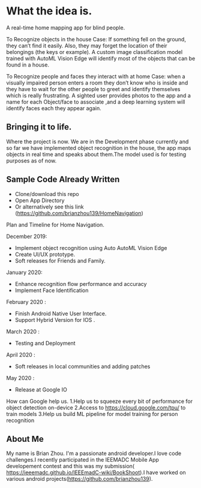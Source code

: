 # What the  idea is.

A real-time home mapping app for blind people.

To Recognize objects in the house
Case: If something fell on the ground, they can’t find it easily. Also, they may forget the location of their belongings (the keys or example).
A custom image classification model trained with AutoML Vision Edge will identify most of the objects that can be found in a house.

To Recognize people and faces they interact with at home
Case: when a visually impaired person enters a room they don’t know who is inside
and they have to wait for the other people to greet and identify themselves which is really frustrating.
A sighted user provides photos to the app and a name for each Object/face to associate ,and a deep learning system will identify faces each they appear again.

## Bringing it to life.
Where the project is now.
We are in the Development phase currently and so far we have implemented object recognition in the house, the app maps objects in real time and speaks about them.The model used is for testing purposes as of now.

## Sample Code Already Written 
* Clone/download this repo 
* Open App Directory
* Or alternatively see this link (https://github.com/brianzhou139/HomeNavigation)



Plan and Timeline for Home Navigation.

December 2019: 
* Implement  object recognition using Auto AutoML Vision Edge
* Create UI/UX prototype.
* Soft releases for Friends and Family.

January 2020:
* Enhance recognition flow performance and accuracy
* Implement Face Identification 

February 2020 :
* Finish Android Native User Interface.
* Support Hybrid Version for IOS .

March 2020 :
* Testing and Deployment

April 2020 :
* Soft releases in local communities and adding patches

May 2020 :
* Release at Google IO 

How can Google help us.
    1.Help us to squeeze every bit of performance for object detection on-device
    2.Access to https://cloud.google.com/tpu/ to train models
    3.Help us build ML pipeline for model training for person recognition

## About Me 
My name is Brian Zhou. I'm a passionate android developer.I love code challenges.I recently participated in the IEEMADC Mobile App developement contest and this was my submission( https://ieeemadc.github.io/IEEEmadC-wiki/BookShoot).I have worked on various android projects(https://github.com/brianzhou139). 



